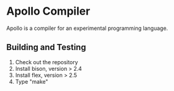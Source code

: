 Apollo Compiler
===============

Apollo is a compiler for an experimental programming language.

Building and Testing
--------------------

1. Check out the repository
2. Install bison, version > 2.4
3. Install flex, version > 2.5
4. Type "make"
